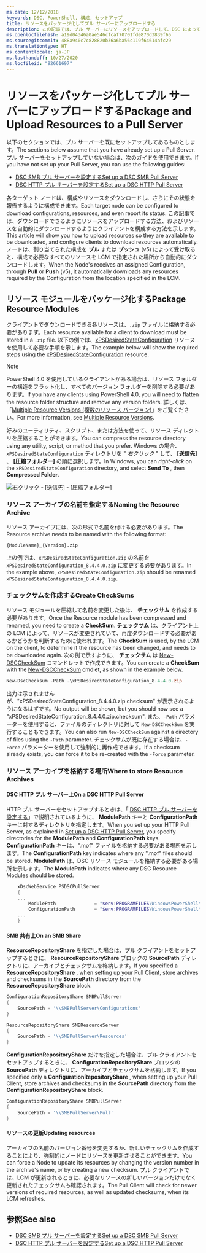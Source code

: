 ```yaml
---
ms.date: 12/12/2018
keywords: DSC, PowerShell, 構成, セットアップ
title: リソースをパッケージ化してプル サーバーにアップロードする
description: この記事では、プル サーバーにリソースをアップロードして、DSC によって管理されるノードの構成によってそれらをダウンロードできるようにする方法について説明します。
ms.openlocfilehash: a19d04346a0ae546cfcaf70701fde870d3839f65
ms.sourcegitcommit: 488a940c7c828820b36a6ba56c119f64614afc29
ms.translationtype: HT
ms.contentlocale: ja-JP
ms.lasthandoff: 10/27/2020
ms.locfileid: "92661697"
---
```

# <a name="package-and-upload-resources-to-a-pull-server"></a><span data-ttu-id="ae026-104">リソースをパッケージ化してプル サーバーにアップロードする</span><span class="sxs-lookup"><span data-stu-id="ae026-104">Package and Upload Resources to a Pull Server</span></span>

<span data-ttu-id="ae026-105">以下のセクションでは、プル サーバーを既にセットアップしてあるものとします。</span><span class="sxs-lookup"><span data-stu-id="ae026-105">The sections below assume that you have already set up a Pull Server.</span></span> <span data-ttu-id="ae026-106">プル サーバーをセットアップしていない場合は、次のガイドを使用できます。</span><span class="sxs-lookup"><span data-stu-id="ae026-106">If you have not set up your Pull Server, you can use the following guides:</span></span>

- [<span data-ttu-id="ae026-107">DSC SMB プル サーバーを設定する</span><span class="sxs-lookup"><span data-stu-id="ae026-107">Set up a DSC SMB Pull Server</span></span>](pullServerSmb.md)
- [<span data-ttu-id="ae026-108">DSC HTTP プル サーバーを設定する</span><span class="sxs-lookup"><span data-stu-id="ae026-108">Set up a DSC HTTP Pull Server</span></span>](pullServer.md)

<span data-ttu-id="ae026-109">各ターゲット ノードは、構成やリソースをダウンロードし、さらにその状態を報告するように構成できます。</span><span class="sxs-lookup"><span data-stu-id="ae026-109">Each target node can be configured to download configurations, resources, and even report its status.</span></span> <span data-ttu-id="ae026-110">この記事では、ダウンロードできるようにリソースをアップロードする方法、およびリソースを自動的にダウンロードするようにクライアントを構成する方法を示します。</span><span class="sxs-lookup"><span data-stu-id="ae026-110">This article will show you how to upload resources so they are available to be downloaded, and configure clients to download resources automatically.</span></span> <span data-ttu-id="ae026-111">ノードは、割り当てられた構成を **プル** または **プッシュ** (v5) によって受け取ると、構成で必要なすべてのリソースを LCM で指定された場所から自動的にダウンロードします。</span><span class="sxs-lookup"><span data-stu-id="ae026-111">When the Node's receives an assigned Configuration, through **Pull** or **Push** (v5), it automatically downloads any resources required by the Configuration from the location specified in the LCM.</span></span>

## <a name="package-resource-modules"></a><span data-ttu-id="ae026-112">リソース モジュールをパッケージ化する</span><span class="sxs-lookup"><span data-stu-id="ae026-112">Package Resource Modules</span></span>

<span data-ttu-id="ae026-113">クライアントでダウンロードできる各リソースは、`.zip` ファイルに格納する必要があります。</span><span class="sxs-lookup"><span data-stu-id="ae026-113">Each resource available for a client to download must be stored in a `.zip` file.</span></span> <span data-ttu-id="ae026-114">以下の例では、[xPSDesiredStateConfiguration](https://www.powershellgallery.com/packages/xPSDesiredStateConfiguration/8.4.0.0) リソースを使用して必要な手順を示します。</span><span class="sxs-lookup"><span data-stu-id="ae026-114">The example below will show the required steps using the [xPSDesiredStateConfiguration](https://www.powershellgallery.com/packages/xPSDesiredStateConfiguration/8.4.0.0) resource.</span></span>

> [!NOTE]
> <span data-ttu-id="ae026-115">PowerShell 4.0 を使用しているクライアントがある場合は、リソース フォルダーの構造をフラット化し、すべてのバージョン フォルダーを削除する必要があります。</span><span class="sxs-lookup"><span data-stu-id="ae026-115">If you have any clients using PowerShell 4.0, you will need to flatten the resource folder structure and remove any version folders.</span></span> <span data-ttu-id="ae026-116">詳しくは、「[Multiple Resource Versions (複数のリソース バージョン)](../configurations/import-dscresource.md#multiple-resource-versions)」をご覧ください。</span><span class="sxs-lookup"><span data-stu-id="ae026-116">For more information, see [Multiple Resource Versions](../configurations/import-dscresource.md#multiple-resource-versions).</span></span>

<span data-ttu-id="ae026-117">好みのユーティリティ、スクリプト、または方法を使って、リソース ディレクトリを圧縮することができます。</span><span class="sxs-lookup"><span data-stu-id="ae026-117">You can compress the resource directory using any utility, script, or method that you prefer.</span></span> <span data-ttu-id="ae026-118">Windows の場合、`xPSDesiredStateConfiguration` ディレクトリを " _右クリック_ " して、 **[送信先]** 、 **[圧縮フォルダー]** の順に選択します。</span><span class="sxs-lookup"><span data-stu-id="ae026-118">In Windows, you can _right-click_ on the `xPSDesiredStateConfiguration` directory, and select **Send To** , then **Compressed Folder**.</span></span>

![右クリック - [送信先] - [圧縮フォルダー]](media/package-upload-resources/right-click.gif)

### <a name="naming-the-resource-archive"></a><span data-ttu-id="ae026-120">リソース アーカイブの名前を指定する</span><span class="sxs-lookup"><span data-stu-id="ae026-120">Naming the Resource Archive</span></span>

<span data-ttu-id="ae026-121">リソース アーカイブには、次の形式で名前を付ける必要があります。</span><span class="sxs-lookup"><span data-stu-id="ae026-121">The Resource archive needs to be named with the following format:</span></span>

```
{ModuleName}_{Version}.zip
```

<span data-ttu-id="ae026-122">上の例では、`xPSDesiredStateConfiguration.zip` の名前を `xPSDesiredStateConfiguration_8.4.4.0.zip` に変更する必要があります。</span><span class="sxs-lookup"><span data-stu-id="ae026-122">In the example above, `xPSDesiredStateConfiguration.zip` should be renamed `xPSDesiredStateConfiguration_8.4.4.0.zip`.</span></span>

### <a name="create-checksums"></a><span data-ttu-id="ae026-123">チェックサムを作成する</span><span class="sxs-lookup"><span data-stu-id="ae026-123">Create CheckSums</span></span>

<span data-ttu-id="ae026-124">リソース モジュールを圧縮して名前を変更した後は、 **チェックサム** を作成する必要があります。</span><span class="sxs-lookup"><span data-stu-id="ae026-124">Once the Resource module has been compressed and renamed, you need to create a **CheckSum**.</span></span> <span data-ttu-id="ae026-125">**チェックサム** は、クライアント上の LCM によって、リソースが変更されていて、再度ダウンロードする必要があるかどうかを判断するために使われます。</span><span class="sxs-lookup"><span data-stu-id="ae026-125">The **CheckSum** is used, by the LCM on the client, to determine if the resource has been changed, and needs to be downloaded again.</span></span> <span data-ttu-id="ae026-126">次の例で示すように、 **チェックサム** は [New-DSCCheckSum](/powershell/module/PSDesiredStateConfiguration/New-DSCCheckSum) コマンドレットで作成できます。</span><span class="sxs-lookup"><span data-stu-id="ae026-126">You can create a **CheckSum** with the [New-DSCCheckSum](/powershell/module/PSDesiredStateConfiguration/New-DSCCheckSum) cmdlet, as shown in the example below.</span></span>

```powershell
New-DscChecksum -Path .\xPSDesiredStateConfiguration_8.4.4.0.zip
```

<span data-ttu-id="ae026-127">出力は示されませんが、"xPSDesiredStateConfiguration_8.4.4.0.zip.checksum" が表示されるようになるはずです。</span><span class="sxs-lookup"><span data-stu-id="ae026-127">No output will be shown, but you should now see a "xPSDesiredStateConfiguration_8.4.4.0.zip.checksum".</span></span> <span data-ttu-id="ae026-128">また、`-Path` パラメーターを使用すると、ファイルのディレクトリに対して `New-DSCCheckSum` を実行することもできます。</span><span class="sxs-lookup"><span data-stu-id="ae026-128">You can also run `New-DSCCheckSum` against a directory of files using the `-Path` parameter.</span></span> <span data-ttu-id="ae026-129">チェックサムが既に存在する場合は、`-Force` パラメーターを使用して強制的に再作成できます。</span><span class="sxs-lookup"><span data-stu-id="ae026-129">If a checksum already exists, you can force it to be re-created with the `-Force` parameter.</span></span>

### <a name="where-to-store-resource-archives"></a><span data-ttu-id="ae026-130">リソース アーカイブを格納する場所</span><span class="sxs-lookup"><span data-stu-id="ae026-130">Where to store Resource Archives</span></span>

#### <a name="on-a-dsc-http-pull-server"></a><span data-ttu-id="ae026-131">DSC HTTP プル サーバー上</span><span class="sxs-lookup"><span data-stu-id="ae026-131">On a DSC HTTP Pull Server</span></span>

<span data-ttu-id="ae026-132">HTTP プル サーバーをセットアップするときは、「 [DSC HTTP プル サーバーを設定する](pullServer.md)」で説明されているように、 **ModulePath** キーと **ConfigurationPath** キーに対するディレクトリを指定します。</span><span class="sxs-lookup"><span data-stu-id="ae026-132">When you set up your HTTP Pull Server, as explained in [Set up a DSC HTTP Pull Server](pullServer.md), you specify directories for the **ModulePath** and **ConfigurationPath** keys.</span></span> <span data-ttu-id="ae026-133">**ConfigurationPath** キーは、".mof" ファイルを格納する必要がある場所を示します。</span><span class="sxs-lookup"><span data-stu-id="ae026-133">The **ConfigurationPath** key indicates where any ".mof" files should be stored.</span></span> <span data-ttu-id="ae026-134">**ModulePath** は、DSC リソース モジュールを格納する必要がある場所を示します。</span><span class="sxs-lookup"><span data-stu-id="ae026-134">The **ModulePath** indicates where any DSC Resource Modules should be stored.</span></span>

```powershell
    xDscWebService PSDSCPullServer
    {
    ...
        ModulePath              = "$env:PROGRAMFILES\WindowsPowerShell\DscService\Modules"
        ConfigurationPath       = "$env:PROGRAMFILES\WindowsPowerShell\DscService\Configuration"
    ...
    }

```

#### <a name="on-an-smb-share"></a><span data-ttu-id="ae026-135">SMB 共有上</span><span class="sxs-lookup"><span data-stu-id="ae026-135">On an SMB Share</span></span>

<span data-ttu-id="ae026-136">**ResourceRepositoryShare** を指定した場合は、プル クライアントをセットアップするときに、 **ResourceRepositoryShare** ブロックの **SourcePath** ディレクトリに、アーカイブとチェックサムを格納します。</span><span class="sxs-lookup"><span data-stu-id="ae026-136">If you specified a **ResourceRepositoryShare** , when setting up your Pull Client, store archives and checksums in the **SourcePath** directory from the **ResourceRepositoryShare** block.</span></span>

```powershell
ConfigurationRepositoryShare SMBPullServer
{
    SourcePath = '\\SMBPullServer\Configurations'
}

ResourceRepositoryShare SMBResourceServer
{
    SourcePath = '\\SMBPullServer\Resources'
}
```

<span data-ttu-id="ae026-137">**ConfigurationRepositoryShare** だけを指定した場合は、プル クライアントをセットアップするときに、 **ConfigurationRepositoryShare** ブロックの **SourcePath** ディレクトリに、アーカイブとチェックサムを格納します。</span><span class="sxs-lookup"><span data-stu-id="ae026-137">If you specified only a **ConfigurationRepositoryShare** , when setting up your Pull Client, store archives and checksums in the **SourcePath** directory from the **ConfigurationRepositoryShare** block.</span></span>

```powershell
ConfigurationRepositoryShare SMBPullServer
{
    SourcePath = '\\SMBPullServer\Pull'
}
```

#### <a name="updating-resources"></a><span data-ttu-id="ae026-138">リソースの更新</span><span class="sxs-lookup"><span data-stu-id="ae026-138">Updating resources</span></span>

<span data-ttu-id="ae026-139">アーカイブの名前のバージョン番号を変更するか、新しいチェックサムを作成することにより、強制的にノードにリソースを更新させることができます。</span><span class="sxs-lookup"><span data-stu-id="ae026-139">You can force a Node to update its resources by changing the version number in the archive's name, or by creating a new checksum.</span></span> <span data-ttu-id="ae026-140">プル クライアントでは、LCM が更新されるときに、必要なリソースの新しいバージョンだけでなく更新されたチェックサムも確認されます。</span><span class="sxs-lookup"><span data-stu-id="ae026-140">The Pull Client will check for newer versions of required resources, as well as updated checksums, when its LCM refreshes.</span></span>

## <a name="see-also"></a><span data-ttu-id="ae026-141">参照</span><span class="sxs-lookup"><span data-stu-id="ae026-141">See also</span></span>

- [<span data-ttu-id="ae026-142">DSC SMB プル サーバーを設定する</span><span class="sxs-lookup"><span data-stu-id="ae026-142">Set up a DSC SMB Pull Server</span></span>](pullServerSmb.md)
- [<span data-ttu-id="ae026-143">DSC HTTP プル サーバーを設定する</span><span class="sxs-lookup"><span data-stu-id="ae026-143">Set up a DSC HTTP Pull Server</span></span>](pullServer.md)
